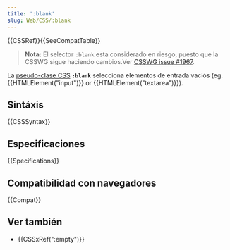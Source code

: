 ```yaml
---
title: ':blank'
slug: Web/CSS/:blank
---
```


{{CSSRef}}{{SeeCompatTable}}

> **Nota:** El selector `:blank` esta considerado en riesgo, puesto que la CSSWG sigue haciendo cambios.Ver [CSSWG issue #1967](https://github.com/w3c/csswg-drafts/issues/1967).

La [pseudo-clase CSS](/es/docs/Web/CSS) **`:blank`** selecciona elementos de entrada vaciós (eg. {{HTMLElement("input")}} or {{HTMLElement("textarea")}}).

## Sintáxis

{{CSSSyntax}}

## Especificaciones

{{Specifications}}

## Compatibilidad con navegadores

{{Compat}}

## Ver también

- {{CSSxRef(":empty")}}
